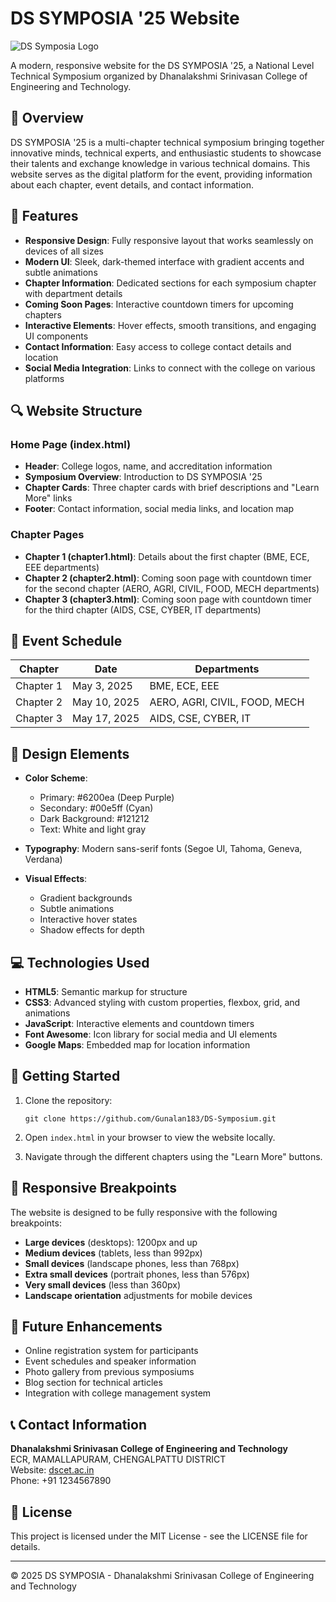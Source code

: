 # DS SYMPOSIA '25 Website

![DS Symposia Logo](logo's/DS%20SYMPOSIA.png)

A modern, responsive website for the DS SYMPOSIA '25, a National Level Technical Symposium organized by Dhanalakshmi Srinivasan College of Engineering and Technology.

## 🌟 Overview

DS SYMPOSIA '25 is a multi-chapter technical symposium bringing together innovative minds, technical experts, and enthusiastic students to showcase their talents and exchange knowledge in various technical domains. This website serves as the digital platform for the event, providing information about each chapter, event details, and contact information.

## 📱 Features

- **Responsive Design**: Fully responsive layout that works seamlessly on devices of all sizes
- **Modern UI**: Sleek, dark-themed interface with gradient accents and subtle animations
- **Chapter Information**: Dedicated sections for each symposium chapter with department details
- **Coming Soon Pages**: Interactive countdown timers for upcoming chapters
- **Interactive Elements**: Hover effects, smooth transitions, and engaging UI components
- **Contact Information**: Easy access to college contact details and location
- **Social Media Integration**: Links to connect with the college on various platforms

## 🔍 Website Structure

### Home Page (index.html)
- **Header**: College logos, name, and accreditation information
- **Symposium Overview**: Introduction to DS SYMPOSIA '25
- **Chapter Cards**: Three chapter cards with brief descriptions and "Learn More" links
- **Footer**: Contact information, social media links, and location map

### Chapter Pages
- **Chapter 1 (chapter1.html)**: Details about the first chapter (BME, ECE, EEE departments)
- **Chapter 2 (chapter2.html)**: Coming soon page with countdown timer for the second chapter (AERO, AGRI, CIVIL, FOOD, MECH departments)
- **Chapter 3 (chapter3.html)**: Coming soon page with countdown timer for the third chapter (AIDS, CSE, CYBER, IT departments)

## 📅 Event Schedule

| Chapter | Date | Departments |
|---------|------|-------------|
| Chapter 1 | May 3, 2025 | BME, ECE, EEE |
| Chapter 2 | May 10, 2025 | AERO, AGRI, CIVIL, FOOD, MECH |
| Chapter 3 | May 17, 2025 | AIDS, CSE, CYBER, IT |

## 🎨 Design Elements

- **Color Scheme**: 
  - Primary: #6200ea (Deep Purple)
  - Secondary: #00e5ff (Cyan)
  - Dark Background: #121212
  - Text: White and light gray

- **Typography**: Modern sans-serif fonts (Segoe UI, Tahoma, Geneva, Verdana)

- **Visual Effects**:
  - Gradient backgrounds
  - Subtle animations
  - Interactive hover states
  - Shadow effects for depth

## 💻 Technologies Used

- **HTML5**: Semantic markup for structure
- **CSS3**: Advanced styling with custom properties, flexbox, grid, and animations
- **JavaScript**: Interactive elements and countdown timers
- **Font Awesome**: Icon library for social media and UI elements
- **Google Maps**: Embedded map for location information

## 🚀 Getting Started

1. Clone the repository:
   ```
   git clone https://github.com/Gunalan183/DS-Symposium.git
   ```

2. Open `index.html` in your browser to view the website locally.

3. Navigate through the different chapters using the "Learn More" buttons.

## 📱 Responsive Breakpoints

The website is designed to be fully responsive with the following breakpoints:

- **Large devices** (desktops): 1200px and up
- **Medium devices** (tablets, less than 992px)
- **Small devices** (landscape phones, less than 768px)
- **Extra small devices** (portrait phones, less than 576px)
- **Very small devices** (less than 360px)
- **Landscape orientation** adjustments for mobile devices

## 🔮 Future Enhancements

- Online registration system for participants
- Event schedules and speaker information
- Photo gallery from previous symposiums
- Blog section for technical articles
- Integration with college management system

## 📞 Contact Information

**Dhanalakshmi Srinivasan College of Engineering and Technology**  
ECR, MAMALLAPURAM, CHENGALPATTU DISTRICT  
Website: [dscet.ac.in](https://dscet.ac.in/)  
Phone: +91 1234567890

## 📄 License

This project is licensed under the MIT License - see the LICENSE file for details.

---

&copy; 2025 DS SYMPOSIA - Dhanalakshmi Srinivasan College of Engineering and Technology
